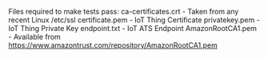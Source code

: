 Files required to make tests pass:
ca-certificates.crt - Taken from any recent Linux /etc/ssl
certificate.pem - IoT Thing Certificate
privatekey.pem - IoT Thing Private Key
endpoint.txt - IoT ATS Endpoint
AmazonRootCA1.pem - Available from https://www.amazontrust.com/repository/AmazonRootCA1.pem